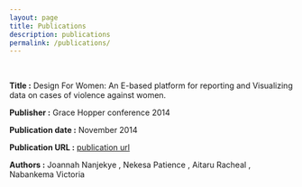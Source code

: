 ```yaml
---
layout: page
title: Publications
description: publications
permalink: /publications/
---
```

<br>

**Title :** Design For Women: An E-based platform for reporting and Visualizing data on cases of violence against women.

**Publisher :** Grace Hopper conference 2014  

**Publication date :** November 2014

**Publication URL :** [publication url](http://gracehopper.org/posters/)

**Authors :** Joannah Nanjekye , Nekesa Patience , Aitaru Racheal , Nabankema Victoria